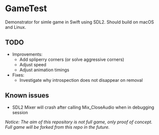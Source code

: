 # GameTest

Demonstrator for simle game in Swift using SDL2. Should build on macOS and Linux.

## TODO
- Improvements:
  - Add spliperry corners (or solve aggressive corners)
  - Adjust speed
  - Adjust animation timings
- Fixes:
  - Investigate why introspection does not disappear on removal


## Known issues
 - SDL2 Mixer will crash after calling Mix_CloseAudio when in debugging session

*Notice: The aim of this repository is not full game, only proof of concept. Full game will be forked from this repo in the future.*
